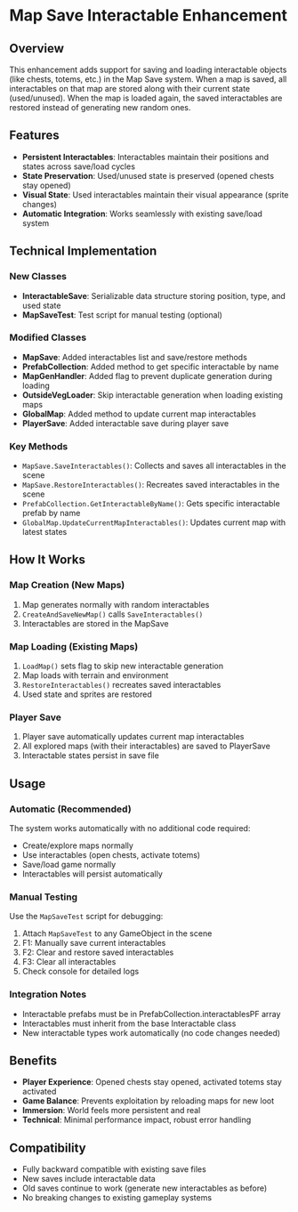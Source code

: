# Map Save Interactable Enhancement

## Overview
This enhancement adds support for saving and loading interactable objects (like chests, totems, etc.) in the Map Save system. When a map is saved, all interactables on that map are stored along with their current state (used/unused). When the map is loaded again, the saved interactables are restored instead of generating new random ones.

## Features
- **Persistent Interactables**: Interactables maintain their positions and states across save/load cycles
- **State Preservation**: Used/unused state is preserved (opened chests stay opened)
- **Visual State**: Used interactables maintain their visual appearance (sprite changes)
- **Automatic Integration**: Works seamlessly with existing save/load system

## Technical Implementation

### New Classes
- **InteractableSave**: Serializable data structure storing position, type, and used state
- **MapSaveTest**: Test script for manual testing (optional)

### Modified Classes
- **MapSave**: Added interactables list and save/restore methods
- **PrefabCollection**: Added method to get specific interactable by name
- **MapGenHandler**: Added flag to prevent duplicate generation during loading
- **OutsideVegLoader**: Skip interactable generation when loading existing maps
- **GlobalMap**: Added method to update current map interactables
- **PlayerSave**: Added interactable save during player save

### Key Methods
- `MapSave.SaveInteractables()`: Collects and saves all interactables in the scene
- `MapSave.RestoreInteractables()`: Recreates saved interactables in the scene
- `PrefabCollection.GetInteractableByName()`: Gets specific interactable prefab by name
- `GlobalMap.UpdateCurrentMapInteractables()`: Updates current map with latest states

## How It Works

### Map Creation (New Maps)
1. Map generates normally with random interactables
2. `CreateAndSaveNewMap()` calls `SaveInteractables()` 
3. Interactables are stored in the MapSave

### Map Loading (Existing Maps)
1. `LoadMap()` sets flag to skip new interactable generation
2. Map loads with terrain and environment
3. `RestoreInteractables()` recreates saved interactables
4. Used state and sprites are restored

### Player Save
1. Player save automatically updates current map interactables
2. All explored maps (with their interactables) are saved to PlayerSave
3. Interactable states persist in save file

## Usage

### Automatic (Recommended)
The system works automatically with no additional code required:
- Create/explore maps normally
- Use interactables (open chests, activate totems)
- Save/load game normally
- Interactables will persist automatically

### Manual Testing
Use the `MapSaveTest` script for debugging:
1. Attach `MapSaveTest` to any GameObject in the scene
2. F1: Manually save current interactables
3. F2: Clear and restore saved interactables  
4. F3: Clear all interactables
5. Check console for detailed logs

### Integration Notes
- Interactable prefabs must be in PrefabCollection.interactablesPF array
- Interactables must inherit from the base Interactable class
- New interactable types work automatically (no code changes needed)

## Benefits
- **Player Experience**: Opened chests stay opened, activated totems stay activated
- **Game Balance**: Prevents exploitation by reloading maps for new loot
- **Immersion**: World feels more persistent and real
- **Technical**: Minimal performance impact, robust error handling

## Compatibility
- Fully backward compatible with existing save files
- New saves include interactable data
- Old saves continue to work (generate new interactables as before)
- No breaking changes to existing gameplay systems